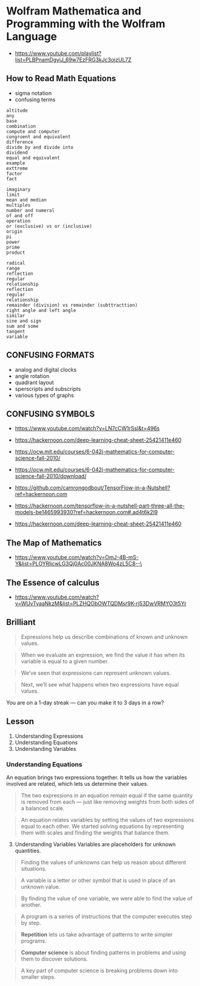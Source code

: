 # Wolfram Mathematica and Programming with the Wolfram Language
* https://www.youtube.com/playlist?list=PLBPnamDgyiJ_69w7EzFRG3kJc3ojzUL7Z


## How to Read Math Equations

* sigma notation
* confusing terms

```
altitude
any
base
combination
compute and computer
congruent and equivalent
difference
divide by and divide into
dividend
equal and equivalent
example
exttreme
factor
fact
```
```
imaginary
limit
mean and median
multiples
number and numeral
of and off
operation
or (exclusive) vs or (inclusive)
origin
pi
power
prime
product
```

```
radical
range
reflection
regular
relationship
reflection
regular
relationship
remainder (division) vs remainder (subttracttion)
right angle and left angle
similar
sine and sign
sum and some
tangent
variable
```

## CONFUSING FORMATS
* analog and digital clocks
* angle rotation
* quadrant layout
* sperscripts and subscripts
* various types of graphs


## CONFUSING SYMBOLS


* https://www.youtube.com/watch?v=LN7cCW1rSsI&t=496s
* https://hackernoon.com/deep-learning-cheat-sheet-25421411e460
* https://ocw.mit.edu/courses/6-042j-mathematics-for-computer-science-fall-2010/
* https://ocw.mit.edu/courses/6-042j-mathematics-for-computer-science-fall-2010/download/


* https://github.com/camrongodbout/TensorFlow-in-a-Nutshell?ref=hackernoon.com
* https://hackernoon.com/tensorflow-in-a-nutshell-part-three-all-the-models-be1465993930?ref=hackernoon.com#.ad4t6k2l9
* https://hackernoon.com/deep-learning-cheat-sheet-25421411e460

## The Map of Mathematics
* https://www.youtube.com/watch?v=OmJ-4B-mS-Y&list=PLOYRlicwLG3Qj0Ac00JKNA8Wo4zL5C8--\


## The Essence of calculus
* https://www.youtube.com/watch?v=WUvTyaaNkzM&list=PLZHQObOWTQDMsr9K-rj53DwVRMYO3t5Yr

## Brilliant
> Expressions help us describe combinations of known and unknown values.

> When we evaluate an expression, we find the value it has when its variable is equal to a given number.

> We’ve seen that expressions can represent unknown values.

> Next, we’ll see what happens when two expressions have equal values.


You are on a 1-day streak — can you make it to 3 days in a row?

## Lesson
1. Understanding Expressions
2. Understanding Equations
3. Understanding Variables

### Understanding Equations
An equation brings two expressions together. It tells us how the variables involved are related, which lets us determine their values.

> The two expressions in an equation remain equal if the same quantity is removed from each — just like removing weights from both sides of a balanced scale.

> An equation relates variables by setting the values of two expressions equal to each other. We started solving equations by representing them with scales and finding the weights that balance them.

3. Understanding Variables
Variables are placeholders for unknown quantities.

> Finding the values of unknowns can help us reason about different situations.

> A variable is a letter or other symbol that is used in place of an unknown value.

> By finding the value of one variable, we were able to find the value of another.

> A program is a series of instructions that the computer executes step by step.

> **Repetition** lets us take advantage of patterns to write simpler programs.

> **Computer science** is about finding patterns in problems and using them to discover solutions.

> A key part of computer science is breaking problems down into smaller steps.

